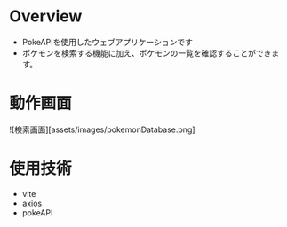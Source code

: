 # Overview
- PokeAPIを使用したウェブアプリケーションです
- ポケモンを検索する機能に加え、ポケモンの一覧を確認することができます。

# 動作画面
![検索画面][assets/images/pokemonDatabase.png]
# 使用技術
- vite
- axios
- pokeAPI
